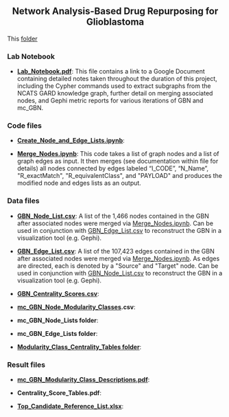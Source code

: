 <h2 align="center">Network Analysis-Based Drug Repurposing for Glioblastoma</h2>

This [folder](https://github.com/ncats/drug_rep/tree/main/Glioblastoma_Subgraph) 


### Lab Notebook 

- **[Lab_Notebook.pdf](https://github.com/ncats/drug_rep/blob/main/Glioblastoma_Subgraph/Lab_Notebook.pdf)**: This file contains a link to a Google Document containing detailed notes taken throughout the duration of this project, including the Cypher commands used to extract subgraphs from the NCATS GARD knowledge graph, further detail on merging associated nodes, and Gephi metric reports for various iterations of GBN and mc_GBN. 



### Code files

- **[Create_Node_and_Edge_Lists.ipynb](https://github.com/ncats/drug_rep/blob/main/Glioblastoma_Subgraph/Create_Node_and_Edge_Lists.ipynb)**: 

- **[Merge_Nodes.ipynb](https://github.com/ncats/drug_rep/blob/main/Glioblastoma_Subgraph/Merge_Nodes.ipynb)**: This code takes a list of graph nodes and a list of graph edges as input. It then merges (see documentation within file for details) all nodes connected by edges labeled “I_CODE”, “N_Name”, "R_exactMatch", "R_equivalentClass", and "PAYLOAD" and produces the modified node and edges lists as an output. 



### Data files 

- **[GBN_Node_List.csv](https://github.com/ncats/drug_rep/blob/main/Glioblastoma_Subgraph/GBN_Node_List.csv)**: A list of the 1,466 nodes contained in the GBN after associated nodes were merged via [Merge_Nodes.ipynb](https://github.com/ncats/drug_rep/blob/main/Glioblastoma_Subgraph/Merge_Nodes.ipynb). Can be used in conjunction with [GBN_Edge_List.csv](https://github.com/ncats/drug_rep/blob/main/Glioblastoma_Subgraph/GBN_Edge_List.csv) to reconstruct the GBN in a visualization tool (e.g. Gephi).

- **[GBN_Edge_List.csv](https://github.com/ncats/drug_rep/blob/main/Glioblastoma_Subgraph/GBN_Edge_List.csv)**: A list of the 107,423 edges contained in the GBN after associated nodes were merged via [Merge_Nodes.ipynb](https://github.com/ncats/drug_rep/blob/main/Glioblastoma_Subgraph/Merge_Nodes.ipynb). As edges are directed, each is denoted by a "Source" and "Target" node. Can be used in conjunction with [GBN_Node_List.csv](https://github.com/ncats/drug_rep/blob/main/Glioblastoma_Subgraph/GBN_Node_List.csv) to reconstruct the GBN in a visualization tool (e.g. Gephi).

- **[GBN_Centrality_Scores.csv](https://github.com/ncats/drug_rep/blob/main/Glioblastoma_Subgraph/GBN_centrality_scores.csv)**: 

- **[mc_GBN_Node_Modularity_Classes](https://github.com/ncats/drug_rep/blob/main/Glioblastoma_Subgraph/mc_GBN_Node_Modularity_Classes.csv).csv**: 

- **mc_GBN_Node_Lists folder**: 

- **mc_GBN_Edge_Lists folder**: 

- **[Modularity_Class_Centrality_Tables folder](https://github.com/ncats/drug_rep/tree/main/Glioblastoma_Subgraph/modularity_class_centrality_tables)**:



### Result files

- **[mc_GBN_Modularity_Class_Descriptions.pdf](https://github.com/ncats/drug_rep/blob/main/Glioblastoma_Subgraph/mc_GBN_Modularity_Class_Descriptions.pdf)**: 

- **Centrality_Score_Tables.pdf**: 

- **[Top_Candidate_Reference_List.xlsx](https://github.com/ncats/drug_rep/blob/main/Glioblastoma_Subgraph/Top_Candidate_Reference_List.xlsx)**: 
